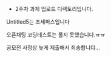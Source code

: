 ﻿* 2주차 과제 업로드 디렉토리입니다.
 
 ﻿Untitled5는 조세퍼스입니다
 
 
 ﻿오픈채팅 코딩테스트는 풀지 못했습니다.ㅠㅠ
 
 
 
 ﻿공모전 사정상 늦게 제출해서 죄송합니댜...
